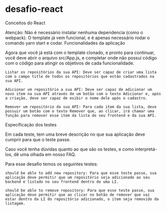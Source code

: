 # desafio-react
 Conceitos do React

 Atenção: Não é necessário instalar nenhuma dependencia (como o webpack). O template já vem funcional, e é apenas necessário rodar o comando yarn start e codar.
Funcionalidades da aplicação

Agora que você já está com o template clonado, e pronto para continuar, você deve abrir o arquivo src/App.js, e completar onde não possui código com o código para atingir os objetivos de cada funcionalidade.

    Listar os repositórios da sua API: Deve ser capaz de criar uma lista com o campo title de todos os repositórios que estão cadastrados na sua API.

    Adicionar um repositório a sua API: Deve ser capaz de adicionar um novo item na sua API através de um botão com o texto Adicionar e, após a criação, deve ser capaz de exibir o nome dele após o cadastro.

    Remover um repositório da sua API: Para cada item da sua lista, deve possuir um botão com o texto Remover que, ao clicar, irá chamar uma função para remover esse item da lista do seu frontend e da sua API.

Específicação dos testes

Em cada teste, tem uma breve descrição no que sua aplicação deve cumprir para que o teste passe.

Caso você tenha dúvidas quanto ao que são os testes, e como interpretá-los, dê uma olhada em nosso FAQ.

Para esse desafio temos os seguintes testes:

    should be able to add new repository: Para que esse teste passe, sua aplicação deve permitir que um repositório seja adicionado ao seu backend e listado no seu frontend dentro de uma LI.

    should be able to remove repository: Para que esse teste passe, sua aplicação deve permitir que ao clicar no botão de remover que vai estar dentro da LI do repositório adicionado, o item seja removido da listagem.

